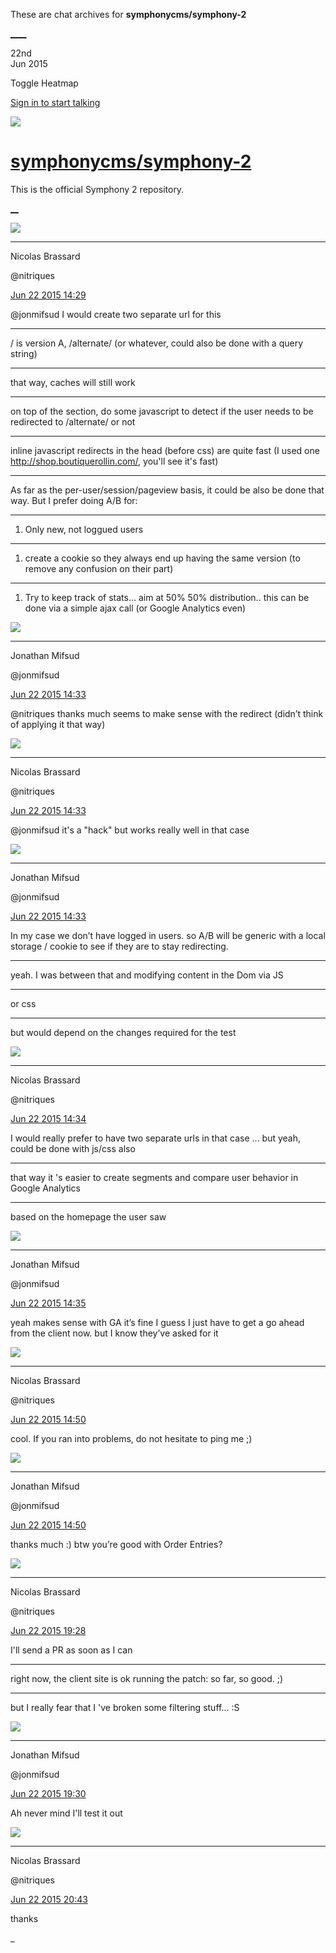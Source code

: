 These are chat archives for **symphonycms/symphony-2**

[__](/symphonycms/symphony-2/archives/2015/06/23)[__](/symphonycms/symphony-2/archives/2015/06/21)

22nd  
Jun 2015

Toggle Heatmap

[Sign in to start talking](/login?action=login&button=archive-login)

![](https://avatars-02.gitter.im/group/iv/3/57542c45c43b8c601977197e?s=48)

#  [symphonycms/symphony-2](/symphonycms/symphony-2)

This is the official Symphony 2 repository.

[ __](/orgs/symphonycms/rooms "More symphonycms rooms")

![](https://avatars1.githubusercontent.com/u/771169?v=3&s=30)

____

Nicolas Brassard

@nitriques

[Jun 22 2015
14:29](https://gitter.im/symphonycms/symphony-2?at=55881bc8deac73ee5b85f76d)

@jonmifsud I would create two separate url for this

____

/ is version A, /alternate/ (or whatever, could also be done with a query
string)

____

that way, caches will still work

____

on top of the  <head> section, do some javascript to detect if the user needs
to be redirected to /alternate/ or not

____

inline javascript redirects in the head (before css) are quite fast (I used
one <http://shop.boutiquerollin.com/>, you'll see it's fast)

____

As far as the per-user/session/pageview basis, it could be also be done that
way. But I prefer doing A/B for:

____

  1. Only new, not loggued users

____

  1. create a cookie so they always end up having the same version (to remove any confusion on their part)

____

  1. Try to keep track of stats... aim at 50% 50% distribution.. this can be done via a simple ajax call (or Google Analytics even)

![](https://avatars1.githubusercontent.com/u/859775?v=3&s=30)

____

Jonathan Mifsud

@jonmifsud

[Jun 22 2015
14:33](https://gitter.im/symphonycms/symphony-2?at=55881cb6deac73ee5b85f78f)

@nitriques thanks much seems to make sense with the redirect (didn’t think of
applying it that way)

![](https://avatars1.githubusercontent.com/u/771169?v=3&s=30)

____

Nicolas Brassard

@nitriques

[Jun 22 2015
14:33](https://gitter.im/symphonycms/symphony-2?at=55881ccddeac73ee5b85f794)

@jonmifsud it's a "hack" but works really well in that case

![](https://avatars1.githubusercontent.com/u/859775?v=3&s=30)

____

Jonathan Mifsud

@jonmifsud

[Jun 22 2015
14:33](https://gitter.im/symphonycms/symphony-2?at=55881cd43039387b1578262a)

In my case we don’t have logged in users. so A/B will be generic with a local
storage / cookie to see if they are to stay redirecting.

____

yeah. I was between that and modifying content in the Dom via JS

____

or css

____

but would depend on the changes required for the test

![](https://avatars1.githubusercontent.com/u/771169?v=3&s=30)

____

Nicolas Brassard

@nitriques

[Jun 22 2015
14:34](https://gitter.im/symphonycms/symphony-2?at=55881cfbf207aa853a8c45f6)

I would really prefer to have two separate urls in that case ... but yeah,
could be done with js/css also

____

that way it 's easier to create segments and compare user behavior in Google
Analytics

____

based on the homepage the user saw

![](https://avatars1.githubusercontent.com/u/859775?v=3&s=30)

____

Jonathan Mifsud

@jonmifsud

[Jun 22 2015
14:35](https://gitter.im/symphonycms/symphony-2?at=55881d403039387b15782645)

yeah makes sense with GA it’s fine I guess I just have to get a go ahead from
the client now. but I know they’ve asked for it

![](https://avatars1.githubusercontent.com/u/771169?v=3&s=30)

____

Nicolas Brassard

@nitriques

[Jun 22 2015
14:50](https://gitter.im/symphonycms/symphony-2?at=558820a5bb2c3e7c1586dc98)

cool. If you ran into problems, do not hesitate to ping me ;)

![](https://avatars1.githubusercontent.com/u/859775?v=3&s=30)

____

Jonathan Mifsud

@jonmifsud

[Jun 22 2015
14:50](https://gitter.im/symphonycms/symphony-2?at=558820b9bb2c3e7c1586dc9e)

thanks much :) btw you’re good with Order Entries?

![](https://avatars1.githubusercontent.com/u/771169?v=3&s=30)

____

Nicolas Brassard

@nitriques

[Jun 22 2015
19:28](https://gitter.im/symphonycms/symphony-2?at=558861ebdeac73ee5b86037a)

I'll send a PR as soon as I can

____

right now, the client site is ok running the patch: so far, so good. ;)

____

but I really fear that I 've broken some filtering stuff... :S

![](https://avatars1.githubusercontent.com/u/859775?v=3&s=30)

____

Jonathan Mifsud

@jonmifsud

[Jun 22 2015
19:30](https://gitter.im/symphonycms/symphony-2?at=5588623c3039387b1578327e)

Ah never mind I'll test it out

![](https://avatars1.githubusercontent.com/u/771169?v=3&s=30)

____

Nicolas Brassard

@nitriques

[Jun 22 2015
20:43](https://gitter.im/symphonycms/symphony-2?at=55887376bb2c3e7c1586eacf)

thanks

_

